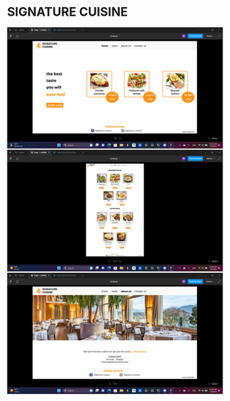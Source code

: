 # SIGNATURE CUISINE
 
![home page](assets/home.png)
![menu page](assets/menu.png)
![about us page](assets/aboutus.png)